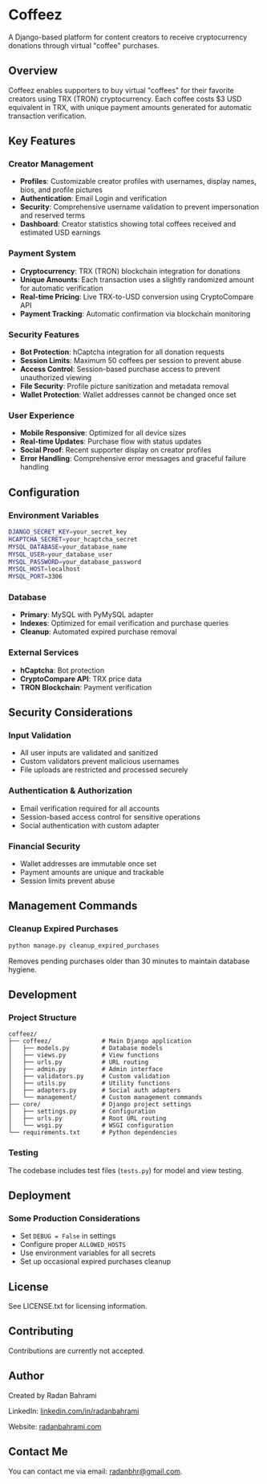# Coffeez

A Django-based platform for content creators to receive cryptocurrency donations through virtual "coffee" purchases.

## Overview

Coffeez enables supporters to buy virtual "coffees" for their favorite creators using TRX (TRON) cryptocurrency. Each coffee costs $3 USD equivalent in TRX, with unique payment amounts generated for automatic transaction verification.

## Key Features

### Creator Management
- **Profiles**: Customizable creator profiles with usernames, display names, bios, and profile pictures
- **Authentication**: Email Login and verification
- **Security**: Comprehensive username validation to prevent impersonation and reserved terms
- **Dashboard**: Creator statistics showing total coffees received and estimated USD earnings

### Payment System
- **Cryptocurrency**: TRX (TRON) blockchain integration for donations
- **Unique Amounts**: Each transaction uses a slightly randomized amount for automatic verification
- **Real-time Pricing**: Live TRX-to-USD conversion using CryptoCompare API
- **Payment Tracking**: Automatic confirmation via blockchain monitoring

### Security Features
- **Bot Protection**: hCaptcha integration for all donation requests
- **Session Limits**: Maximum 50 coffees per session to prevent abuse
- **Access Control**: Session-based purchase access to prevent unauthorized viewing
- **File Security**: Profile picture sanitization and metadata removal
- **Wallet Protection**: Wallet addresses cannot be changed once set

### User Experience
- **Mobile Responsive**: Optimized for all device sizes
- **Real-time Updates**: Purchase flow with status updates
- **Social Proof**: Recent supporter display on creator profiles
- **Error Handling**: Comprehensive error messages and graceful failure handling

## Configuration

### Environment Variables
```bash
DJANGO_SECRET_KEY=your_secret_key
HCAPTCHA_SECRET=your_hcaptcha_secret
MYSQL_DATABASE=your_database_name
MYSQL_USER=your_database_user
MYSQL_PASSWORD=your_database_password
MYSQL_HOST=localhost
MYSQL_PORT=3306
```

### Database
- **Primary**: MySQL with PyMySQL adapter
- **Indexes**: Optimized for email verification and purchase queries
- **Cleanup**: Automated expired purchase removal

### External Services
- **hCaptcha**: Bot protection
- **CryptoCompare API**: TRX price data
- **TRON Blockchain**: Payment verification

## Security Considerations

### Input Validation
- All user inputs are validated and sanitized
- Custom validators prevent malicious usernames
- File uploads are restricted and processed securely

### Authentication & Authorization
- Email verification required for all accounts
- Session-based access control for sensitive operations
- Social authentication with custom adapter

### Financial Security
- Wallet addresses are immutable once set
- Payment amounts are unique and trackable
- Session limits prevent abuse

## Management Commands

### Cleanup Expired Purchases
```bash
python manage.py cleanup_expired_purchases
```
Removes pending purchases older than 30 minutes to maintain database hygiene.

## Development

### Project Structure
```
coffeez/
├── coffeez/              # Main Django application
│   ├── models.py         # Database models
│   ├── views.py          # View functions
│   ├── urls.py           # URL routing
│   ├── admin.py          # Admin interface
│   ├── validators.py     # Custom validation
│   ├── utils.py          # Utility functions
│   ├── adapters.py       # Social auth adapters
│   └── management/       # Custom management commands
├── core/                 # Django project settings
│   ├── settings.py       # Configuration
│   ├── urls.py           # Root URL routing
│   └── wsgi.py           # WSGI configuration
└── requirements.txt      # Python dependencies
```

### Testing
The codebase includes test files (`tests.py`) for model and view testing.

## Deployment

### Some Production Considerations
- Set `DEBUG = False` in settings
- Configure proper `ALLOWED_HOSTS`
- Use environment variables for all secrets
- Set up occasional expired purchases cleanup

## License

See LICENSE.txt for licensing information.

## Contributing

Contributions are currently not accepted.

## Author

Created by Radan Bahrami

LinkedIn: [linkedin.com/in/radanbahrami](https://www.linkedin.com/in/radanbahrami)

Website: [radanbahrami.com](https://radanbahrami.com)

## Contact Me

You can contact me via email: radanbhr@gmail.com.